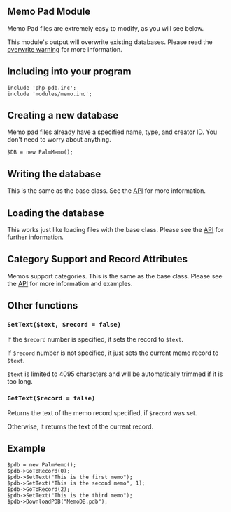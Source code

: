 Memo Pad Module
---------------

Memo Pad files are extremely easy to modify, as you will see below.

This module's output will overwrite existing databases.  Please read the [overwrite warning](overwrite.md) for more information.


Including into your program
---------------------------

    include 'php-pdb.inc';
    include 'modules/memo.inc';


Creating a new database
-----------------------

Memo pad files already have a specified name, type, and creator ID.  You don't need to worry about anything.

    $DB = new PalmMemo();


Writing the database
--------------------

This is the same as the base class.  See the [API] for more information.


Loading the database
--------------------

This works just like loading files with the base class.  Please see the [API] for further information.


Category Support and Record Attributes
--------------------------------------

Memos support categories.  This is the same as the base class.  Please see the [API] for more information and examples.


Other functions
---------------


### `SetText($text, $record = false)`

If the `$record` number is specified, it sets the record to `$text`.

If `$record` number is not specified, it just sets the current memo record to `$text`.

`$text` is limited to 4095 characters and will be automatically trimmed if it is too long.


### `GetText($record = false)`

Returns the text of the memo record specified, if `$record` was set.

Otherwise, it returns the text of the current record.


Example
-------

    $pdb = new PalmMemo();
    $pdb->GoToRecord(0);
    $pdb->SetText("This is the first memo");
    $pdb->SetText("This is the second memo", 1);
    $pdb->GoToRecord(2);
    $pdb->SetText("This is the third memo");
    $pdb->DownloadPDB("MemoDB.pdb");


[API]: api.md
